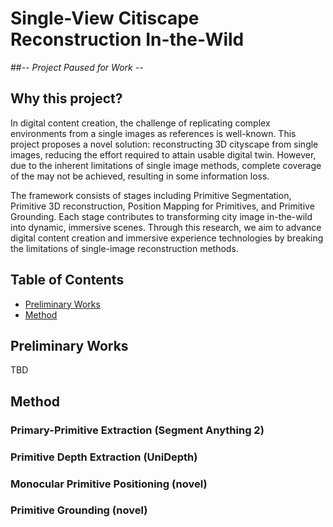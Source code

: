# Single-View Citiscape Reconstruction In-the-Wild

##*-- Project Paused for Work --*

## Why this project?

In digital content creation, the challenge of replicating complex
environments from a single images as references is well-known.
This project proposes a novel solution: reconstructing 3D cityscape
from single images, reducing the effort required to attain usable
digital twin. However, due to the inherent limitations of single
image methods, complete coverage of the may not be achieved,
resulting in some information loss.

The framework consists of stages including Primitive Segmentation,
Primitive 3D reconstruction, Position Mapping for Primitives, and
Primitive Grounding. Each stage contributes to transforming city image
in-the-wild into dynamic, immersive scenes. Through this research,
we aim to advance digital content creation and immersive experience
technologies by breaking the limitations of single-image reconstruction
methods.

## Table of Contents
- [Preliminary Works](#preliminary-works)
- [Method](#method)

## Preliminary Works
TBD

## Method
### Primary-Primitive Extraction (Segment Anything 2)
### Primitive Depth Extraction (UniDepth)
### Monocular Primitive Positioning (novel)
### Primitive Grounding (novel)
